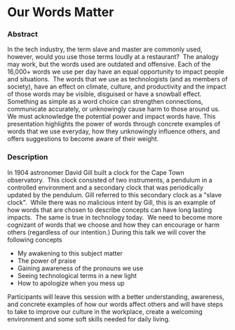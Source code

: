 # Our Words Matter

### Abstract
In the tech industry, the term slave and master are commonly used, however, would you use those terms loudly at a restaurant?  The analogy may work, but the words used are outdated and offensive. Each of the 16,000+ words we use per day have an equal opportunity to impact people and situations.  The words that we use as technologists (and as members of society), have an effect on climate, culture, and productivity and the impact of those words may be visible, disguised or have a snowball effect.  Something as simple as a word choice can strengthen connections, communicate accurately, or unknowingly cause harm to those around us. We must acknowledge the potential power and impact words have. This presentation highlights the power of words through concrete examples of words that we use everyday, how they unknowingly influence others, and offers suggestions to become aware of their weight.

### Description
In 1904 astronomer David Gill built a clock for the Cape Town observatory.  This clock consisted of two instruments, a pendulum in a controlled environment and a secondary clock that was periodically updated by the pendulum. Gill referred to this secondary clock as a "slave clock".  While there was no malicious intent by Gill, this is an example of how words that are chosen to describe concepts can have long lasting impacts.  The same is true in technology today.  We need to become more cognizant of words that we choose and how they can encourage or harm others (regardless of our intention.) During this talk we will cover the following concepts
 
- My awakening to this subject matter
- The power of praise
- Gaining awareness of the pronouns we use
- Seeing technological terms in a new light
- How to apologize when you mess up 

Participants will leave this session with a better understanding, awareness, and concrete examples of how our words affect others and will have steps to take to improve our culture in the workplace, create a welcoming environment and some soft skills needed for daily living.